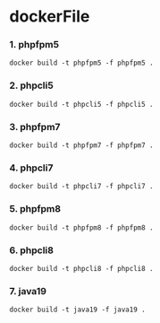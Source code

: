 # dockerFile
### 1. phpfpm5
```
docker build -t phpfpm5 -f phpfpm5 .
```
### 2. phpcli5
```
docker build -t phpcli5 -f phpcli5 .
```
### 3. phpfpm7
```
docker build -t phpfpm7 -f phpfpm7 .
```
### 4. phpcli7
```
docker build -t phpcli7 -f phpcli7 .
```
### 5. phpfpm8
```
docker build -t phpfpm8 -f phpfpm8 .
```
### 6. phpcli8
```
docker build -t phpcli8 -f phpcli8 .
```
### 7. java19
```
docker build -t java19 -f java19 .
```